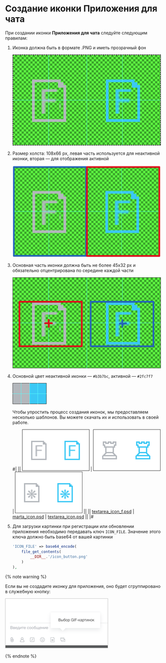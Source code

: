 # Создание иконки Приложения для чата

При создании иконки **Приложения для чата** следуйте следующим правилам:

1. Иконка должна быть в формате .PNG и иметь прозрачный фон
    
    ![Иконка на прозрачном фоне](./_images/icon_template1.png)

2. Размер холста: 108х66 px, левая часть используется для неактивной иконки, вторая — для отображения активной
    
    ![Размер холста](./_images/icon_template2.png)

3. Основная часть иконки должна быть не более 45х32 px и обязательно отцентрирована по середине каждой части
    
    ![Основная часть иконки](./_images/icon_template3.png)

4. Основной цвет неактивной иконки — `#b3b7bc`, активной — `#2fc7f7`
    
    ![Основной цвет иконки](./_images/color.png)

    Чтобы упростить процесс создания иконок, мы предоставляем несколько шаблонов. Вы можете скачать их и использовать в своей работе.

    #|
    || ![textarea_icon_f](./_images/icon_template4.png) | ![marta_icon](./_images/icon_template5.png) | ![textarea_icon](./_images/icon_template6.png) ||
    || [textarea_icon_f.psd](https://dev.1c-bitrix.ru/images/chat_bot/im_app/textarea_icon_f.psd) | [marta_icon.psd](https://dev.1c-bitrix.ru/images/chat_bot/im_app/marta_icon.psd) | [textarea_icon.psd](https://dev.1c-bitrix.ru/images/chat_bot/im_app/textarea_icon.psd) ||
    |#

5. Для загрузки картинки при регистрации или обновлении приложения необходимо передавать ключ `ICON_FILE`. Значение этого ключа должно быть base64 от вашей картинки

    ```php
    'ICON_FILE' => base64_encode(
        file_get_contents(
            __DIR__.'/icon_button.png'
        )
    ),
    ```

{% note warning %}

Если вы не создадите иконку для приложения, оно будет сгруппировано в служебную кнопку:

![Служебная кнопка](./_images/im_apps1.png)

{% endnote %}

